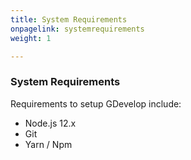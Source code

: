 ```yaml
---
title: System Requirements
onpagelink: systemrequirements
weight: 1

---
```


### **System Requirements**

Requirements to setup GDevelop include:

*   Node.js 12.x
*   Git
*   Yarn / Npm

